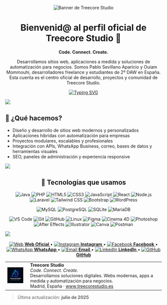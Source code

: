 <!-- ========== BANNER ========== -->
<p align="center">
  <img src="https://raw.githubusercontent.com/treecorestudio/treecorestudio/main/bannerTreeCoreStudio.png" alt="Banner de Treecore Studio">
</p>

<!-- ========== INTRODUCCIÓN ========== -->
<h1 align="center">Bienvenid@ al perfil oficial de Treecore Studio 🚀</h1>

<p align="center"><b>Code. Connect. Create.</b></p>

<p align="center">
Desarrollamos sitios web, aplicaciones a medida y soluciones de automatización para negocios.  
Somos Pablo Sevillano Aparicio y Ouiam Mommouhi, desarrolladores freelance y estudiantes de 2º DAW en España.  
Esta cuenta es el centro oficial de desarrollo, proyectos y comunidad de Treecore Studio.
</p>

<!-- typing SVG -->
<p align="center">
  <a href="https://github.com/DenverCoder1/readme-typing-svg">
    <img
      src="https://readme-typing-svg.herokuapp.com?font=Fira+Code&color=00FFFF&size=24&center=true&vCenter=true&width=700&height=45&lines=Code.+Connect.+Create.;Webs+modernas+y+automatizadas.;Apps+a+medida+para+negocios+reales.;Tu+estudio+digital+freelance+en+Madrid."
      alt="Typing SVG"/>
  </a>
</p>

<a href="https://www.youtube.com/watch?v=dQw4w9WgXcQ">
  <img src="https://user-images.githubusercontent.com/73097560/115834477-dbab4500-a447-11eb-908a-139a6edaec5c.gif">
</a>

## 🧩 ¿Qué hacemos?

- Diseño y desarrollo de sitios web modernos y personalizados
- Aplicaciones híbridas con automatización para empresas
- Proyectos modulares, escalables y profesionales
- Integración con APIs, WhatsApp Business, correo, bases de datos y herramientas visuales
- SEO, paneles de administración y experiencia responsive

<a href="https://www.youtube.com/watch?v=dQw4w9WgXcQ">
  <img src="https://user-images.githubusercontent.com/73097560/115834477-dbab4500-a447-11eb-908a-139a6edaec5c.gif">
</a>

<!-- ========== TECNOLOGÍAS ========== -->

<h2 align="center">🧠 Tecnologías que usamos</h2>

<!-- Lenguajes y Frameworks -->
<p align="center">
  <img alt="Java" src="https://img.shields.io/badge/Java-ED8B00?style=for-the-badge&logo=java&logoColor=white" />
  <img alt="PHP" src="https://img.shields.io/badge/PHP-777BB4?style=for-the-badge&logo=php&logoColor=white" />
  <img alt="HTML5" src="https://img.shields.io/badge/HTML5-E34F26?style=for-the-badge&logo=html5&logoColor=white" />
  <img alt="CSS3" src="https://img.shields.io/badge/CSS3-1572B6?style=for-the-badge&logo=css3&logoColor=white" />
  <img alt="JavaScript" src="https://img.shields.io/badge/JavaScript-F7DF1E?style=for-the-badge&logo=javascript&logoColor=black" />
  <img alt="React" src="https://img.shields.io/badge/React-61DAFB?style=for-the-badge&logo=react&logoColor=black" />
  <img alt="Node.js" src="https://img.shields.io/badge/Node.js-339933?style=for-the-badge&logo=node.js&logoColor=white" />
  <img alt="Laravel" src="https://img.shields.io/badge/Laravel-FF2D20?style=for-the-badge&logo=laravel&logoColor=white" />
  <img alt="Tailwind CSS" src="https://img.shields.io/badge/Tailwind_CSS-06B6D4?style=for-the-badge&logo=tailwind-css&logoColor=white" />
  <img alt="Bootstrap" src="https://img.shields.io/badge/Bootstrap-563D7C?style=for-the-badge&logo=bootstrap&logoColor=white" />
  <img alt="WordPress" src="https://img.shields.io/badge/WordPress-21759B?style=for-the-badge&logo=wordpress&logoColor=white" />
</p>

<!-- Bases de datos -->
<p align="center">
  <img alt="MySQL" src="https://img.shields.io/badge/MySQL-4479A1?style=for-the-badge&logo=mysql&logoColor=white" />
  <img alt="PostgreSQL" src="https://img.shields.io/badge/PostgreSQL-316192?style=for-the-badge&logo=postgresql&logoColor=white" />
  <img alt="SQLite" src="https://img.shields.io/badge/SQLite-07405E?style=for-the-badge&logo=sqlite&logoColor=white" />
  <img alt="MariaDB" src="https://img.shields.io/badge/MariaDB-003545?style=for-the-badge&logo=mariadb&logoColor=white" />
</p>

<!-- Herramientas y Diseño -->
<p align="center">
  <img alt="VS Code" src="https://img.shields.io/badge/VS%20Code-007ACC?style=for-the-badge&logo=visual-studio-code&logoColor=white" />
  <img alt="Git" src="https://img.shields.io/badge/Git-F05032?style=for-the-badge&logo=git&logoColor=white" />
  <img alt="GitHub" src="https://img.shields.io/badge/GitHub-000000?style=for-the-badge&logo=github&logoColor=white" />
  <img alt="Linux" src="https://img.shields.io/badge/Linux-FCC624?style=for-the-badge&logo=linux&logoColor=black" />
  <img alt="Figma" src="https://img.shields.io/badge/Figma-F24E1E?style=for-the-badge&logo=figma&logoColor=white" />
  <img alt="Cinema 4D" src="https://img.shields.io/badge/Cinema_4D-190057?style=for-the-badge&logo=cinema-4d&logoColor=white" />
  <img alt="Photoshop" src="https://img.shields.io/badge/Photoshop-31A8FF?style=for-the-badge&logo=adobe-photoshop&logoColor=white" />
  <img alt="After Effects" src="https://img.shields.io/badge/After%20Effects-9999FF?style=for-the-badge&logo=adobe-after-effects&logoColor=white" />
  <img alt="Illustrator" src="https://img.shields.io/badge/Illustrator-FF9A00?style=for-the-badge&logo=adobe-illustrator&logoColor=white" />
  <img alt="Canva" src="https://img.shields.io/badge/Canva-00C4CC?style=for-the-badge&logo=canva&logoColor=white" />
  <img alt="Postman" src="https://img.shields.io/badge/Postman-FF6C37?style=for-the-badge&logo=postman&logoColor=white" />
</p>

<a href="https://www.youtube.com/watch?v=dQw4w9WgXcQ">
  <img src="https://user-images.githubusercontent.com/73097560/115834477-dbab4500-a447-11eb-908a-139a6edaec5c.gif">
</a>


<p align="center">
  <a href="https://treecorestudio.es" target="_blank">
    <img src="https://img.icons8.com/fluency/48/domain.png" width="26" alt="Web"/> <strong>Web Oficial</strong>
  </a> •
  <a href="https://www.instagram.com/treecorestudio" target="_blank">
    <img src="https://img.icons8.com/fluency/48/instagram-new.png" width="26" alt="Instagram"/> <strong>Instagram</strong>
  </a> •
  <a href="https://www.facebook.com/treecorestudio.es" target="_blank">
    <img src="https://img.icons8.com/fluency/48/facebook-new.png" width="26" alt="Facebook"/> <strong>Facebook</strong>
  </a> •
  <a href="https://wa.me/34916826879" target="_blank">
    <img src="https://img.icons8.com/fluency/48/whatsapp.png" width="26" alt="WhatsApp"/> <strong>WhatsApp</strong>
  </a> •
  <a href="mailto:studio@treecorestudio.es" target="_blank">
    <img src="https://img.icons8.com/fluency/48/mail.png" width="26" alt="Email"/> <strong>Email</strong>
  </a> •
  <a href="https://www.linkedin.com/company/treecore-studio/" target="_blank">
    <img src="https://img.icons8.com/fluency/48/linkedin.png" width="26" alt="LinkedIn"/> <strong>LinkedIn</strong>
  </a> •
  <a href="https://github.com/treecorestudio" target="_blank">
    <img src="https://img.icons8.com/fluency/48/github.png" width="26" alt="GitHub"/> <strong>GitHub</strong>
  </a>
</p>


<!-- Firma profesional de Treecore Studio -->

<table>
  <tr>
    <td>
      <img src="https://raw.githubusercontent.com/treecorestudio/treecorestudio/main/TreeCoreStudio.png" width="100" alt="Logo de Treecore Studio">
    </td>
    <td style="vertical-align: middle; padding-left: 15px;">
      <strong>Treecore Studio</strong>  
      <br><em>Code. Connect. Create.</em>  
      <br>Desarrollamos soluciones digitales. Webs modernas, apps a medida y automatización para negocios.  
      <br>Madrid, España · <a href="https://treecorestudio.es">www.treecorestudio.es</a>
    </td>
  </tr>
</table>

> Última actualización: **julio de 2025**
